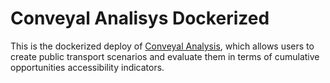 # Conveyal Analisys Dockerized

This is the dockerized deploy of [Conveyal Analysis](http://conveyal.com/analysis), which allows users to create public transport scenarios and evaluate them in terms of cumulative opportunities accessibility indicators.

